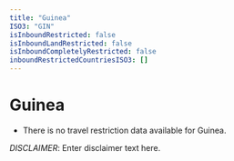 ```yaml
---
title: "Guinea"
ISO3: "GIN"
isInboundRestricted: false
isInboundLandRestricted: false
isInboundCompletelyRestricted: false
inboundRestrictedCountriesISO3: []
---
```


# Guinea

* There is no travel restriction data available for Guinea.

*DISCLAIMER*: Enter disclaimer text here.
